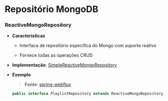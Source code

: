 # Repositório MongoDB

### ReactiveMongoRepository

* **Características**

  * Interface de repositório específica do Mongo com suporte reativo

  * Fornece todas as operações CRUD

* **Implementação**: [SimpleReactiveMongoRepository](https://docs.spring.io/spring-data/mongodb/docs/current/api/org/springframework/data/mongodb/repository/support/SimpleReactiveMongoRepository.html)

* **Exemplo**

  > **Fonte**: [spring-webflux](https://github.com/Aprendendo-programacao/spring-webflux)

  ```java
  public interface PlaylistRepository extends ReactiveMongoRepository<Playlist, String> {}
  ```